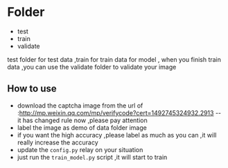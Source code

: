 # Folder 
* test 
* train
* validate 

test folder for test data ,train for train data for model , when you finish train data ,you can use the validate folder to validate your image 

## How to use 
* download the captcha image from the url of :http://mp.weixin.qq.com/mp/verifycode?cert=1492745324932.2913 -- it has changed rule now ,please pay attention
* label the image as demo of data folder image 
* if you want the high accuracy ,please label as much as you can ,it will really increase the accuracy
* update the `config.py` relay on your situation
* just run the `train_model.py` script ,it will start to train